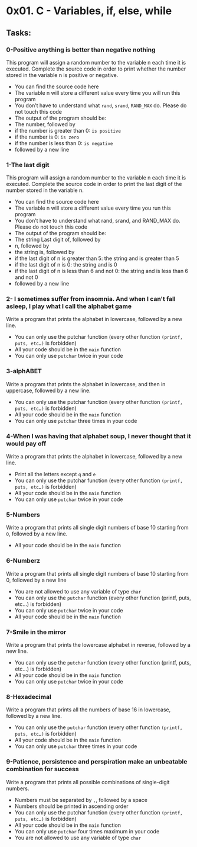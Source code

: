 # 0x01. C - Variables, if, else, while

## Tasks:

### 0-Positive anything is better than negative nothing
This program will assign a random number to the variable n each time it is executed. Complete the source code in order to print whether the number stored in the variable n is positive or negative.

 - You can find the source code here
 - The variable n will store a different value every time you will run this program
 - You don’t have to understand what `rand`, `srand`, `RAND_MAX` do. Please do not touch this code
 - The output of the program should be:
  -  The number, followed by
   -   if the number is greater than 0: `is positive`
   -   if the number is 0: `is zero`
   -   if the number is less than 0: `is negative`
  -  followed by a new line

### 1-The last digit
This program will assign a random number to the variable n each time it is executed. Complete the source code in order to print the last digit of the number stored in the variable n.

 - You can find the source code here
 - The variable n will store a different value every time you run this program
 - You don’t have to understand what rand, srand, and RAND_MAX do. Please do not touch this code
 - The output of the program should be:
  -  The string Last digit of, followed by
  -  n, followed by
  -  the string is, followed by
   -   if the last digit of n is greater than 5: the string and is greater than 5
   -   if the last digit of n is 0: the string and is 0
   -   if the last digit of n is less than 6 and not 0: the string and is less than 6 and not 0
  -  followed by a new line

### 2- I sometimes suffer from insomnia. And when I can't fall asleep, I play what I call the alphabet game

Write a program that prints the alphabet in lowercase, followed by a new line.

  -  You can only use the putchar function (every other function `(printf, puts, etc…)` is forbidden)
  -  All your code should be in the `main` function
  -  You can only use `putchar` twice in your code

### 3-alphABET
Write a program that prints the alphabet in lowercase, and then in uppercase, followed by a new line.

 - You can only use the putchar function (every other function `(printf, puts, etc…)` is forbidden)
 - All your code should be in the `main` function
 - You can only use `putchar` three times in your code

### 4-When I was having that alphabet soup, I never thought that it would pay off
Write a program that prints the alphabet in lowercase, followed by a new line.

 - Print all the letters except `q` and `e`
 - You can only use the putchar function (every other function `(printf, puts, etc…)` is forbidden)
 - All your code should be in the `main` function
 - You can only use `putchar` twice in your code

### 5-Numbers
Write a program that prints all single digit numbers of base 10 starting from `0`, followed by a new line.

 - All your code should be in the `main` function

### 6-Numberz
Write a program that prints all single digit numbers of base 10 starting from 0, followed by a new line

 - You are not allowed to use any variable of type `char`
 - You can only use the `putchar` function (every other function (printf, puts, etc…) is forbidden)
 - You can only use `putchar` twice in your code
 - All your code should be in the `main` function

### 7-Smile in the mirror
Write a program that prints the lowercase alphabet in reverse, followed by a new line.

 - You can only use the `putchar` function (every other function (printf, puts, etc…) is forbidden)
 - All your code should be in the `main` function
 - You can only use `putchar` twice in your code

### 8-Hexadecimal
Write a program that prints all the numbers of base 16 in lowercase, followed by a new line.

 - You can only use the `putchar` function (every other function `(printf, puts, etc…)` is forbidden)
 - All your code should be in the `main` function
 - You can only use `putchar` three times in your code

### 9-Patience, persistence and perspiration make an unbeatable combination for success
Write a program that prints all possible combinations of single-digit numbers.

 - Numbers must be separated by `,`, followed by a space
 - Numbers should be printed in ascending order
 - You can only use the putchar function (every other function `(printf, puts, etc…)` is forbidden)
 - All your code should be in the `main` function
 - You can only use `putchar` four times maximum in your code
 - You are not allowed to use any variable of type `char`

